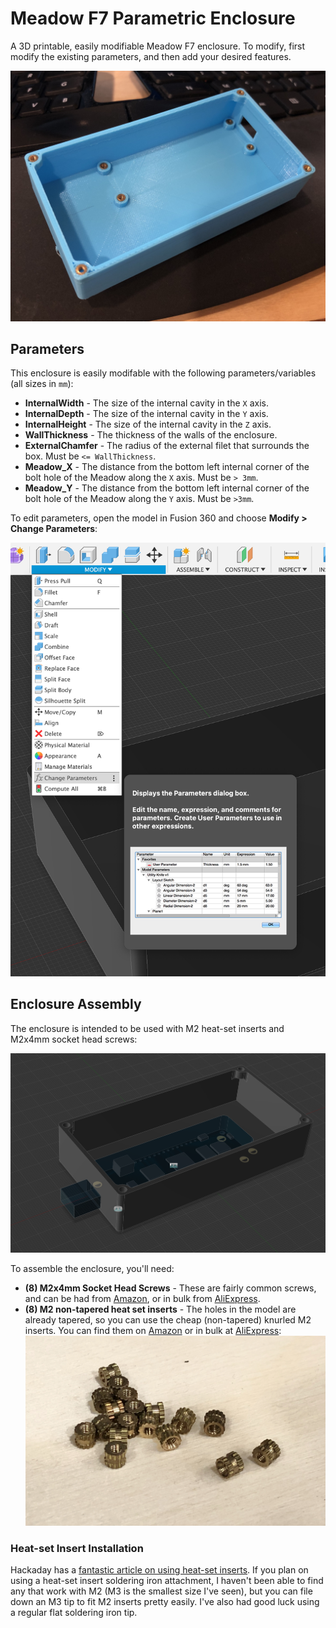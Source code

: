 # Meadow F7 Parametric Enclosure

A 3D printable, easily modifiable Meadow F7 enclosure. To modify, first modify the existing parameters, and then add your desired features.

![](Meadow_Paramteric_Enclosure_Photo.jpg)

## Parameters

This enclosure is easily modifable with the following parameters/variables (all sizes in `mm`):

* **InternalWidth** - The size of the internal cavity in the `X` axis.
* **InternalDepth** - The size of the internal cavity in the `Y` axis.
* **InternalHeight** - The size of the internal cavity in the `Z` axis.
* **WallThickness** - The thickness of the walls of the enclosure. 
* **ExternalChamfer** - The radius of the external filet that surrounds the box. Must be `<= WallThickness`.
* **Meadow_X** - The distance from the bottom left internal corner of the bolt hole of the Meadow along the `X` axis. Must be `> 3mm`.
* **Meadow_Y** - The distance from the bottom left internal corner of the bolt hole of the Meadow along the `Y` axis. Must be `>3mm`.

To edit parameters, open the model in Fusion 360 and choose **Modify > Change Parameters**:

![](Show_Parameters.png)

## Enclosure Assembly

The enclosure is intended to be used with M2 heat-set inserts and M2x4mm socket head screws:

![](Meadow_Parametric_Enclosure_Open.png)

To assemble the enclosure, you'll need:

 * **(8) M2x4mm Socket Head Screws** - These are fairly common screws, and can be had from [Amazon](https://www.amazon.com/s?k=m2x4mm+socket+head+screws&ref=nb_sb_noss), or in bulk from [AliExpress](https://www.aliexpress.com/item/32945000745.html?spm=2114.12010612.8148356.1.6ce27cadoinlmg).
 * **(8) M2 non-tapered heat set inserts** - The holes in the model are already tapered, so you can use the cheap (non-tapered) knurled M2 inserts. You can find them on [Amazon](https://www.amazon.com/s?k=m2+inserts&ref=nb_sb_noss_1) or in bulk at [AliExpress](https://www.aliexpress.com/wholesale?catId=0&initiative_id=SB_20200629100233&origin=y&SearchText=m2+knurled+inserts):
   ![](M2_Inserts.jpg)
   
### Heat-set Insert Installation

Hackaday has a [fantastic article on using heat-set inserts](https://hackaday.com/2019/02/28/threading-3d-printed-parts-how-to-use-heat-set-inserts/). If you plan on using a heat-set insert soldering iron attachment, I haven't been able to find any that work with M2 (M3 is the smallest size I've seen), but you can file down an M3 tip to fit M2 inserts pretty easily. I've also had good luck using a regular flat soldering iron tip.



